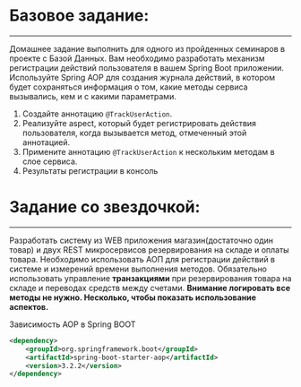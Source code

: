 
# Базовое задание:
***

Домашнее задание выполнить для одного из пройденных семинаров в проекте с Базой Данных.
Вам необходимо разработать механизм регистрации действий пользователя в вашем Spring Boot приложении. Используйте Spring AOP
для создания журнала действий, в котором будет сохраняться информация о том, какие методы сервиса вызывались, кем и с какими параметрами.
​
1. Создайте аннотацию `@TrackUserAction`.
2. Реализуйте aspect, который будет регистрировать действия пользователя, когда вызывается метод, отмеченный этой аннотацией.
3. Примените аннотацию `@TrackUserAction` к нескольким методам в слое сервиса.
4. Результаты регистрации в консоль
​
# Задание со звездочкой:
***

Разработать систему из WEB приложения магазин(достаточно один товар) и двух REST микросервисов резервирования на складе и оплаты товара.
Необходимо использовать АОП для регистрации действий в системе и измерений времени выполнения методов.
Обязательно использовать управление __транзакциями__ при резервирования товара на складе и переводах средств между счетами.
**Внимание логировать все методы не нужно. Несколько, чтобы показать использование аспектов.**

Зависимость AOP в Spring BOOT
``` xml
<dependency>
	<groupId>org.springframework.boot</groupId>
	<artifactId>spring-boot-starter-aop</artifactId>
	<version>3.2.2</version>
</dependency>
```